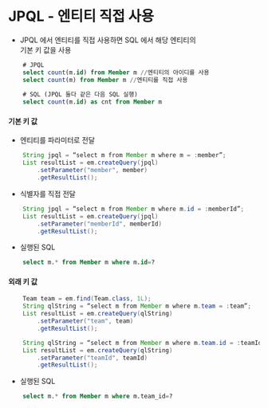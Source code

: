 # JPQL - 엔티티 직접 사용

- JPQL 에서 엔티티를 직접 사용하면 SQL 에서 해당 엔티티의<br>
기본 키 값을 사용

```sql
    # JPQL
    select count(m.id) from Member m //엔티티의 아이디를 사용
    select count(m) from Member m //엔티티를 직접 사용
    
    # SQL (JPQL 둘다 같은 다음 SQL 실행)
    select count(m.id) as cnt from Member m
```

#### 기본 키 값
- 엔티티를 파라미터로 전달
```java
    String jpql = “select m from Member m where m = :member”;
    List resultList = em.createQuery(jpql)
        .setParameter("member", member)
        .getResultList(); 
```
- 식별자를 직접 전달
```java
    String jpql = “select m from Member m where m.id = :memberId”;
    List resultList = em.createQuery(jpql)
        .setParameter("memberId", memberId)
        .getResultList(); 
```
- 실행된 SQL
```sql
    select m.* from Member m where m.id=? 
```

#### 외래 키 값
```java
    Team team = em.find(Team.class, 1L);
    String qlString = “select m from Member m where m.team = :team”;
    List resultList = em.createQuery(qlString)
        .setParameter("team", team)
        .getResultList(); 
```
```java
    String qlString = “select m from Member m where m.team.id = :teamId”;
    List resultList = em.createQuery(qlString)
        .setParameter("teamId", teamId)
        .getResultList(); 
```
- 실행된 SQL
```sql
    select m.* from Member m where m.team_id=?
```